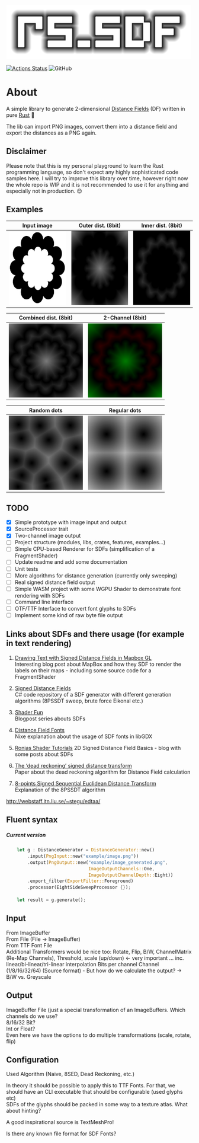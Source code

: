 ![rs_sdf logo](doc/images/rs_sdf_logo.png)

[![Actions Status](https://github.com/Karuma303/rs_sdf/workflows/Rust/badge.svg)](https://github.com/Karuma303/rs_sdf/actions) 
![GitHub](https://img.shields.io/github/license/karuma303/rs_sdf)

# About

A simple library to generate 2-dimensional 
[Distance Fields](https://en.wikipedia.org/wiki/Distance_transform) (DF) 
written in pure [Rust](https://www.rust-lang.org/) 🦀

The lib can import PNG images, convert them into a 
distance field and export the distances as a PNG again.

## Disclaimer
  
Please note that this is my personal playground to learn the Rust programming 
language, so don't expect any highly sophisticated code samples here. 
I will try to improve this library over time, however right now the whole repo
is WIP and it is not recommended to use it for anything 
and especially not in production. 😉

## Examples

| Input image| Outer dist. (8bit) | Inner dist. (8bit) |  
| --- | --- | --- |  
| <img alt="input image 1" src="examples/assets/example_2_rgba_512x512.png" width="200" height="200" /> | <img alt="outer distance 1" src="doc/images/odf_example_2_512x512.png" width="200" height="200" /> | <img alt="inner distance 1" src="doc/images/idf_example_2_512x512.png" width="200" height="200" />   

| Combined dist. (8bit) | 2-Channel (8bit) |    
| --- | --- |  
| <img alt="combined distance 4" src="doc/images/cdf_example_2_512x512.png" width="200" height="200" /> | <img alt="two channel output" src="doc/images/cdf_example_2_512x512_2_channel.png" width="200" height="200" /> |  

| Random dots  | Regular dots  |   
| --- | --- |  
| <img alt="random dots" src="doc/images/cdf_example_7_512x512.png" width="200" height="200" /> | <img alt="regular dots" src="doc/images/cdf_example_8_512x512.png" width="200" height="200" /> |  


## TODO

- [x] Simple prototype with image input and output  
- [X] SourceProcessor trait  
- [X] Two-channel image output 
- [ ] Project structure (modules, libs, crates, features, examples...)
- [ ] Simple CPU-based Renderer for SDFs (simplification of a FragmentShader)  
- [ ] Update readme and add some documentation  
- [ ] Unit tests  
- [ ] More algorithms for distance generation (currently only sweeping)
- [ ] Real signed distance field output  
- [ ] Simple WASM project with some WGPU Shader to demonstrate font rendering with SDFs  
- [ ] Command line interface  
- [ ] OTF/TTF Interface to convert font glyphs to SDFs 
- [ ] Implement some kind of raw byte file output
 
## Links about SDFs and there usage (for example in text rendering) 

1) [Drawing Text with Signed Distance Fields in Mapbox GL](https://blog.mapbox.com/drawing-text-with-signed-distance-fields-in-mapbox-gl-b0933af6f817)  
Interesting blog post about MapBox and how they SDF to render the labels on their maps - 
including some source code for a FragmentShader

1) [Signed Distance Fields](https://github.com/chriscummings100/signeddistancefields/blob/master/Assets/SignedDistanceFields/SignedDistanceFieldGenerator.cs)  
C# code repository of a SDF generator with different generation algorithms 
(8PSSDT sweep, brute force Eikonal etc.)

1) [Shader Fun](https://shaderfun.com/)  
Blogpost series abouts SDFs

1) [Distance Field Fonts](https://github.com/libgdx/libgdx/wiki/Distance-field-fonts)  
Nixe explanation about the usage of SDF fonts in libGDX  

1) [Ronjas Shader Tutorials](https://www.ronja-tutorials.com/2018/11/10/2d-sdf-basics.html)
2D Signed Distance Field Basics - blog with some posts about SDFs

1) [The ‘dead reckoning’ signed distance transform](https://perso.ensta-paris.fr/~manzaner/Download/IAD/Grevera_04.pdf)  
Paper about the dead reckoning algorithm for Distance Field calculation

1) [8-points Signed Sequential Euclidean Distance Transform](https://github.com/Lisapple/8SSEDT)  
Explanation of the 8PSSDT algorithm

http://webstaff.itn.liu.se/~stegu/edtaa/

## Fluent syntax

##### Current version
```rust
    let g : DistanceGenerator = DistanceGenerator::new()
        .input(PngInput::new("example/image.png"))
        .output(PngOutput::new("example/image_generated.png",
                               ImageOutputChannels::One,
                               ImageOutputChannelDepth::Eight))
        .export_filter(ExportFilter::Foreground)
        .processor(EightSideSweepProcessor {});

    let result = g.generate();
```

## Input
From ImageBuffer  
From File (File -> ImageBuffer)  
From TTF Font File  
Additional Transformers would be nice too:
Rotate, Flip, B/W, ChannelMatrix (Re-Map Channels), Threshold,
scale (up/down) <- very important ... inc. linear/bi-linear/tri-linear interpolation
Bits per channel Channel (1/8/16/32/64) (Source format) - 
But how do we calculate the output? ->  B/W vs. Greyscale

## Output  
ImageBuffer
File (just a special transformation of an ImageBuffers. Which channels do we use?   
8/16/32 Bit?  
Int or Float?  
Even here we have the options to do multiple transformations (scale, rotate, flip)  


## Configuration  
Used Algorithm (Naive, 8SED, Dead Reckoning, etc.)

In theory it should be possible to apply this to TTF Fonts. For that, we should have an CLI executable
that should be configurable (used glyphs etc)  
SDFs of the glyphs should be packed in some way to a texture atlas. What about hinting?

A good inspirational source is TextMeshPro!

Is there any known file format for SDF Fonts?

